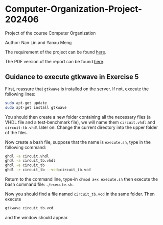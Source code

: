 # Computer-Organization-Project-202406

Project of the course Computer Organization

Author: Nan Lin and Yanxu Meng

The requirement of the project can be found [here](assignment/Projet.pdf).

The PDF version of the report can be found [here](report/build/report.pdf).


## Guidance to execute gtkwave in Exercise 5

First, reassure that `gtkwave` is installed on the server. If not, execute the following lines:

```bash
sudo apt-get update
sudo apt-get install gtkwave
```

You should then create a new folder containing all the necessary files (a VHDL file and a test-benchmark file), we will name them `circuit.vhdl` and `circuit-tb.vhdl` later on. Change the current directory into the upper folder of the files.

Now create a bash file, suppose that the name is `execute.sh`, type in the following command:

```bash
ghdl -a circuit.vhdl
ghdl -a circuit_tb.vhdl
ghdl -e circuit_tb
ghdl -r circuit_tb --vcd=circuit_tb.vcd
```

Return to the command line, type-in `chmod a+x execute.sh` then execute the bash command file: `./execute.sh`.

Now you should find a file named `circuit_tb.vcd` in the same folder. Then execute

```bash
gtkwave circuit_tb.vcd
```

and the window should appear.